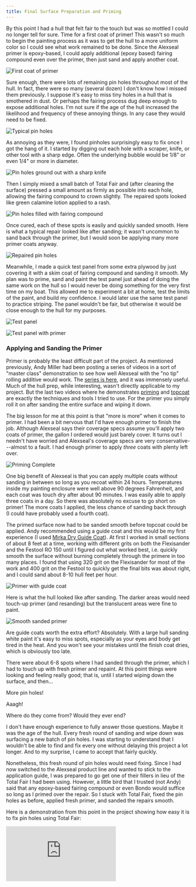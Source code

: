 ```yaml
---
title: Final Surface Preparation and Priming
---
```


By this point I had a hull that felt fair to the touch but was so mottled I could no longer
tell for sure. Time for a first coat of primer! This wasn't so much to begin the
painting process as it was to get the hull to a more uniform color so I could
see what work remained to be done. Since the Alexseal primer is epoxy-based, I
could apply additional (epoxy based) fairing compound even over the primer, then
just sand and apply another coat.

![First coat of primer](images/primed-for-repairs-web.jpg "A coat of primer helps identify any remaining surface issues")

Sure enough, there were lots of remaining pin holes throughout most of the hull. In fact,
there were so many (several dozen) I don't know how I missed them previously. I suppose it's easy
to miss tiny holes in a hull that is smothered in dust. Or perhaps the fairing
process dug deep enough to expose additional holes. I'm not sure if the age of the hull
increased the likelihood and frequency of these annoying things. In any case they would need to be fixed.

![Typical pin holes](images/pinholes-exposed-web.jpg "Pin holes come in all shapes and sizes")

As annoying as they were, I found pinholes surprisingly easy to fix once I got the hang of it.
I started by digging out each hole with a scraper, knife, or other tool with a sharp edge. Often the
underlying bubble would be 1/8" or even 1/4" or more in diameter.

![Pin holes ground out with a sharp knife](images/pinholes-dug-out-web.jpg "Pin holes ground out with a sharp knife")

Then I simply mixed a small batch of Total Fair and (after cleaning the surface)
pressed a small amount as firmly
as possible into each hole, allowing the fairing compound to crown slightly. The repaired
spots looked like green calamine lotion applied to a rash.

![Pin holes filled with fairing compound](images/pinholes-filled-web.jpg "Pin holes filled with fairing compound")

Once cured, each of these spots is easily and quickly sanded smooth.
Here is what a typical repair looked like after sanding; it
wasn't uncommon to sand back through the primer, but I would soon be applying many more
primer coats anyway.

![Repaired pin holes](images/pinholes-fixed-web.jpg "Pin holes filled and sanded smooth")

Meanwhile, I made a quick test panel from some extra plywood by just covering it with a skim
coat of fairing compound and sanding it smooth. My plan was to prime, sand and paint
the test panel just ahead of doing the same work on the hull so I would never be doing
something for the very first time on my boat. This allowed me to experiment a bit at home,
test the limits of the paint, and build my confidence. I would later use the same test panel
to practice striping. The panel wouldn't be fair, but otherwise it would be close
enough to the hull for my purposes.

![Test panel](images/test-panel-web.jpg "Test panel made of plywood and skimmed with fairing compound (before sanding)")

![Test panel with primer](images/test-panel-primed-web.jpg "and after a couple coats of primer and sanding")


### Applying and Sanding the Primer ###

Primer is probably the least difficult part of the project.
As mentioned previously, Andy Miller had been posting a series of videos in a sort
of "master class" demonstration to see how well Alexseal with the "no tip" rolling
additive would work. The [series is here][bt-all], and it was immensely useful.
Much of the hull prep, while interesting, wasn't directly applicable to my project.
But the last two videos where he demonstrates [priming][bt-prime] and [topcoat][bt-topcoat]
are exactly the techniques and tools I tried to use. For the primer you simply
roll it on after sanding the entire surface and wiping it down.

The big lesson for me at this point is that "more is more" when it comes to primer.
I had been a bit nervous that I'd have enough primer to finish the job. Although Alexseal
says their coverage specs assume you'll apply two coats of primer, the gallon I ordered
would just barely cover. It turns out I needn't have worried and Alexseal's coverage specs
are very conservative---almost to a fault. I had enough primer to
apply *three* coats with plenty left over.

![Priming Complete](images/priming-complete-web.jpg "Three coats of primer. Really nice to finally have a white hull again")

One big benefit of Alexseal is that you can apply multiple coats without sanding
in between so long as you recoat within 24 hours. Temperatures inside my painting enclosure
were well above 90 degrees Fahrenheit, and each coat was touch dry after about 90 minutes.
I was easily able to apply three coats in a day. So there was absolutely no excuse to
go short on primer! The more coats I applied, the less chance
of sanding back through (I could have probably used a fourth coat).

The primed surface now had to be sanded smooth before topcoat could be applied. Andy
recommended using a guide coat and this would be my first experience (I used
[Mirka Dry Guide Coat](https://buymirka.com/products/mirka-dry-guide-coat-defect-detector-black-9193500111)).
At first I worked in small sections of about 8 feet at a time, working with different grits on
both the Flexisander and the Festool RO 150 until I figured out what worked best, i.e. quickly
smooth the surface without burning completely through the primere in too many places. I found
that using 320 grit on the Flexisander for most of the work and 400 grit on the Festool to
quickly get the final bits was about right, and I could sand about 8-10 hull feet per hour.

![Primer with guide coat](images/guide-coat-web.jpg "Primer with guide code applied")

Here is what the hull looked like after sanding. The darker areas would need touch-up primer
(and resanding) but the translucent areas were fine to paint.

![Smooth sanded primer](images/guide-coat-sanded-web.jpg "Guide coat after sanding. Over time I would get better and burn through less frequently")

Are guide coats worth the extra effort? Absolutely. With a large hull sanding
white paint it's easy to miss spots, especially as your eyes and body get tired in the heat.
And you won't see your mistakes until the finish coat dries, which is obviously too late.

There were about 6-8 spots where I had sanded through the primer, which I had to touch up
with fresh primer and repaint. At this point things were looking and feeling really good; that
is, until I started wiping down the surface, and then...

More pin holes!

Aaagh!

Where do they come from? Would they ever end?

I don't have enough experience to fully answer those questions. Maybe it was the age of the hull.
Every fresh round of sanding and wipe down was surfacing a new batch of pin holes.
I was starting to understand that
I wouldn't be able to find and fix every one without delaying this project a lot longer. And
to my surprise, I came to accept that fairly quickly.

Nonetheless, this fresh round of pin holes would need fixing. Since I had now switched to the
Alexseal product line and wanted to stick to the application guide,
I was prepared to go get one of their fillers in lieu of the Total Fair I had been using. However,
a little bird that I trusted (not Andy) said that any epoxy-based fairing compound or even Bondo
would suffice so long as I primed over the repair. So I stuck with Total Fair, fixed the pin holes
as before, applied fresh primer, and sanded the repairs smooth.

Here is a demonstration from this point in the project showing how easy it is to fix pin holes using Total Fair:

<div class="video">
<iframe src="https://www.youtube.com/embed/fxs_l09_nyU" frameborder="0" allow="accelerometer; autoplay; clipboard-write; encrypted-media; gyroscope; picture-in-picture" allowfullscreen></iframe>
</div>




[bt-all]:     https://www.youtube.com/playlist?list=PLk-EvNT8lxoQLYvT2XB7AGtNeaWSysT6K
[bt-prime]:   https://www.youtube.com/watch?v=F291iPNe4j8&list=PLk-EvNT8lxoQLYvT2XB7AGtNeaWSysT6K
[bt-topcoat]: https://www.youtube.com/watch?v=jFLsOR9riM0&list=PLk-EvNT8lxoQLYvT2XB7AGtNeaWSysT6K
